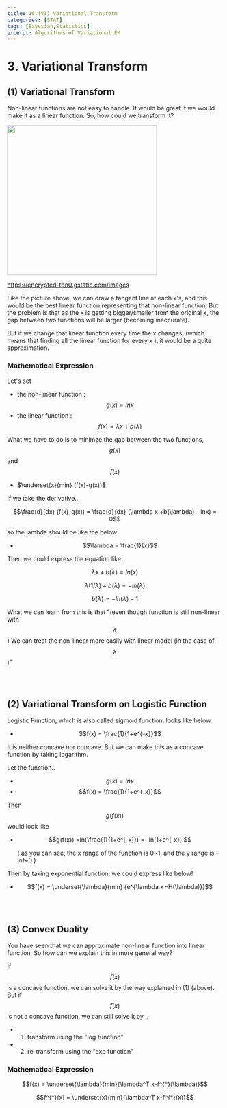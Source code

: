 ```yaml
---
title: 16.(VI) Variational Transform
categories: [STAT]
tags: [Bayesian,Statistics]
excerpt: Algorithms of Variational EM
---
```


# 3. Variational Transform

<script src="https://cdn.mathjax.org/mathjax/latest/MathJax.js?config=TeX-AMS-MML_HTMLorMML" type="text/javascript"></script>

## (1) Variational Transform

Non-linear functions are not easy to handle. It would be great if we would make it as a linear function. So, how could we transform it?

<img src="https://encrypted-tbn0.gstatic.com/images?q=tbn%3AANd9GcTiui_8lbpS-ax6n7Zc6YLw97vKILWCwQbMjte6FDdfifOlJnPP" width="350" /> </br>

https://encrypted-tbn0.gstatic.com/images

Like the picture above, we can draw a tangent line at each x's, and this would be the best linear function representing that non-linear function. But the problem is that as the x is getting bigger/smaller from the original x, the gap between two functions will be larger (becoming inaccurate).

But if we change that linear function every time the x changes, (which means that finding all the linear function for every x ), it would be a quite approximation.



### Mathematical Expression

Let's set

- the non-linear function : $$g(x) = lnx$$
- the linear function : $$f(x) = \lambda x + b(\lambda)$$

What we have to do is to minimze the gap between the two functions, $$g(x)$$ and $$f(x)$$

- $\underset{x}{min} (f(x)-g(x))$

If we take the derivative...

$$\frac{d}{dx} (f(x)-g(x)) = \frac{d}{dx} (\lambda x +b(\lambda) - lnx) = 0$$

so the lambda should be like the below

- $$\lambda = \frac{1}{x}$$



Then we could express the equation like..

$$\lambda x + b(\lambda) = ln(x)$$

$$\lambda (1/\lambda) + b(\lambda) = -ln(\lambda)$$

$$b(\lambda) = -ln(\lambda) -1 $$



What we can learn from this is that "(even though function is still non-linear with $$\lambda$$) We can treat the non-linear more easily with linear model (in the case of $$x$$)"

<br>

<br>

## (2) Variational Transform on Logistic Function

Logistic Function, which is also called sigmoid function, looks like below.

- $$f(x) = \frac{1}{1+e^{-x}}$$

It is neither concave nor concave. But we can make this as a concave function by taking logarithm.



Let the function..

- $$g(x) = lnx$$
- $$f(x) = \frac{1}{1+e^{-x}}$$



Then $$g(f(x))$$ would look like

- $$g(f(x)) =ln(\frac{1}{1+e^{-x}}) = -ln(1+e^{-x}) $$

  ( as you can see, the x range of the function is 0~1, and the y range is -inf~0 )

  

Then by taking exponential function, we could express like below!

- $$f(x) = \underset{\lambda}{min} {e^{\lambda x –H(\lambda)}}$$

<br>

<br>

## (3) Convex Duality

You have seen that we can approximate non-linear function into linear function. So how can we explain this in more general way?

If $$f(x)$$ is a concave function, we can solve it by the way explained in (1) (above).
But if $$f(x)$$ is not a concave function, we can still solve it by ..

- 1) transform using the "log function"
- 2) re-transform using the "exp function"



### Mathematical Expression

$$f(x) = \underset{\lambda}{min}{\lambda^T x-f^{*}(\lambda)}$$

$$f^{*}(x) = \underset{x}{min}{\lambda^T x-f^{*}(x)}$$

